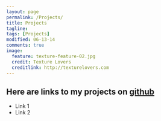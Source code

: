 ```yaml
---
layout: page
permalink: /Projects/
title: Projects
tagline: 
tags: [Projects]
modified: 06-13-14
comments: true
image:
  feature: texture-feature-02.jpg
  credit: Texture Lovers
  creditlink: http://texturelovers.com
---
```


## Here are links to my projects on [github](github.com) 

- Link 1
- Link 2